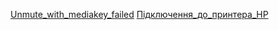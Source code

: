 [Unmute_with_mediakey_failed](Unmute_with_mediakey_failed.md)
[Підключення_до_принтера_HP](Підключення_до_принтера_HP.md)
